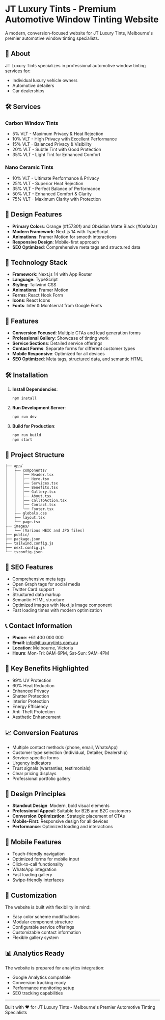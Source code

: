 # JT Luxury Tints - Premium Automotive Window Tinting Website

A modern, conversion-focused website for JT Luxury Tints, Melbourne's premier automotive window tinting specialists.

## 🚗 About

JT Luxury Tints specializes in professional automotive window tinting services for:
- Individual luxury vehicle owners
- Automotive detailers
- Car dealerships

## 🛠️ Services

### Carbon Window Tints
- 5% VLT - Maximum Privacy & Heat Rejection
- 10% VLT - High Privacy with Excellent Performance
- 15% VLT - Balanced Privacy & Visibility
- 20% VLT - Subtle Tint with Good Protection
- 35% VLT - Light Tint for Enhanced Comfort

### Nano Ceramic Tints
- 10% VLT - Ultimate Performance & Privacy
- 25% VLT - Superior Heat Rejection
- 35% VLT - Perfect Balance of Performance
- 50% VLT - Enhanced Comfort & Clarity
- 75% VLT - Maximum Clarity with Protection

## 🎨 Design Features

- **Primary Colors**: Orange (#f5730f) and Obsidian Matte Black (#0a0a0a)
- **Modern Framework**: Next.js 14 with TypeScript
- **Animations**: Framer Motion for smooth interactions
- **Responsive Design**: Mobile-first approach
- **SEO Optimized**: Comprehensive meta tags and structured data

## 🚀 Technology Stack

- **Framework**: Next.js 14 with App Router
- **Language**: TypeScript
- **Styling**: Tailwind CSS
- **Animations**: Framer Motion
- **Forms**: React Hook Form
- **Icons**: React Icons
- **Fonts**: Inter & Montserrat from Google Fonts

## 📱 Features

- **Conversion Focused**: Multiple CTAs and lead generation forms
- **Professional Gallery**: Showcase of tinting work
- **Service Sections**: Detailed service offerings
- **Contact Forms**: Separate forms for different customer types
- **Mobile Responsive**: Optimized for all devices
- **SEO Optimized**: Meta tags, structured data, and semantic HTML

## 🛠️ Installation

1. **Install Dependencies**:
   ```bash
   npm install
   ```

2. **Run Development Server**:
   ```bash
   npm run dev
   ```

3. **Build for Production**:
   ```bash
   npm run build
   npm start
   ```

## 📁 Project Structure

```
├── app/
│   ├── components/
│   │   ├── Header.tsx
│   │   ├── Hero.tsx
│   │   ├── Services.tsx
│   │   ├── Benefits.tsx
│   │   ├── Gallery.tsx
│   │   ├── About.tsx
│   │   ├── CallToAction.tsx
│   │   ├── Contact.tsx
│   │   └── Footer.tsx
│   ├── globals.css
│   ├── layout.tsx
│   └── page.tsx
├── images/
│   └── [Various HEIC and JPG files]
├── public/
├── package.json
├── tailwind.config.js
├── next.config.js
└── tsconfig.json
```

## 🎯 SEO Features

- Comprehensive meta tags
- Open Graph tags for social media
- Twitter Card support
- Structured data markup
- Semantic HTML structure
- Optimized images with Next.js Image component
- Fast loading times with modern optimization

## 📞 Contact Information

- **Phone**: +61 400 000 000
- **Email**: info@jtluxurytints.com.au
- **Location**: Melbourne, Victoria
- **Hours**: Mon-Fri: 8AM-6PM, Sat-Sun: 9AM-4PM

## 🌟 Key Benefits Highlighted

- 99% UV Protection
- 60% Heat Reduction
- Enhanced Privacy
- Shatter Protection
- Interior Protection
- Energy Efficiency
- Anti-Theft Protection
- Aesthetic Enhancement

## 📈 Conversion Features

- Multiple contact methods (phone, email, WhatsApp)
- Customer type selection (Individual, Detailer, Dealership)
- Service-specific forms
- Urgency indicators
- Trust signals (warranties, testimonials)
- Clear pricing displays
- Professional portfolio gallery

## 🎨 Design Principles

- **Standout Design**: Modern, bold visual elements
- **Professional Appeal**: Suitable for B2B and B2C customers
- **Conversion Optimization**: Strategic placement of CTAs
- **Mobile-First**: Responsive design for all devices
- **Performance**: Optimized loading and interactions

## 📱 Mobile Features

- Touch-friendly navigation
- Optimized forms for mobile input
- Click-to-call functionality
- WhatsApp integration
- Fast loading gallery
- Swipe-friendly interfaces

## 🔧 Customization

The website is built with flexibility in mind:
- Easy color scheme modifications
- Modular component structure
- Configurable service offerings
- Customizable contact information
- Flexible gallery system

## 📊 Analytics Ready

The website is prepared for analytics integration:
- Google Analytics compatible
- Conversion tracking ready
- Performance monitoring setup
- SEO tracking capabilities

---

Built with ❤️ for JT Luxury Tints - Melbourne's Premier Automotive Tinting Specialists 